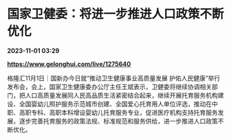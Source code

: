 # 国家卫健委：将进一步推进人口政策不断优化

**2023-11-01 03:29**

**https://www.gelonghui.com/live/1275640**

格隆汇11月1日｜国新办今日就“推动卫生健康事业高质量发展 护佑人民健康”举行发布会，会上，国家卫生健康委办公厅主任王斌表示，卫健委将继续协调相关部门，把人口高质量发展同人民高品质生活紧密结合起来，继续开展托育服务机构建设、全国婴幼儿照护服务示范城市创建、全国爱心托育用人单位评选，推动在中职、高职专科、高职本科增设婴幼儿托育服务专业，促进医疗机构支持托育服务发展，逐步完善托育服务的政策法规、标准规范和服务供给，进一步推进人口政策不断优化。